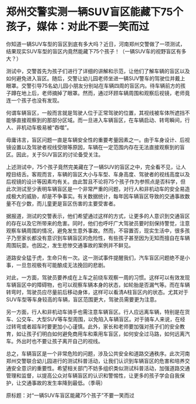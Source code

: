 

# 郑州交警实测一辆SUV盲区能藏下75个孩子，媒体：对此不要一笑而过

你知道一辆SUV车型的盲区到底有多大吗？近日，河南郑州交警做了一项测试，结果现实SUV车型的盲区内竟然能藏下75个孩子！（一辆SUV车的视野盲区有多大？）

测试中，交警首先为孩子们进行了详细的讲解和示范，让他们了解车辆的盲区以及如何避免进入盲区。随后，交警让幼儿园老师坐进一辆SUV警车的驾驶位并戴上眼罩。交警引导75名幼儿园小朋友分别站在车辆四周的盲区内。待车辆前方的孩子蹲在地上后，老师摘掉了眼罩。然而，通过环顾车辆周围和观察后视镜，老师竟连一个孩子也没有发现。

何谓车辆盲区，一般而言就是驾驶人位于正常驾驶的位置，其视线被车体所遮挡不能够直接观察到的那部分区域。而一旦进入车辆盲区，在车辆启动、转弯瞬间，行人、非机动车极易被“吞噬”。

毋庸讳言，盲区问题一直是车辆安全性的重要考量因素之一。由于车身设计、后视镜设置以及驾驶者视线受限等原因，车辆在一定范围内存在无法直接观察到的盲区。因此，关于SUV盲区的讨论备受关注。

上述测试中，75个孩子竟然完美藏在了一辆SUV的盲区之中，完全看不见，让人瞠目结舌。客观而言，车辆的盲区大小与车型、车身高度、驾驶者的视线高度以及后视镜的设计等因素均有关。由此暂且不论将75个孩子作为参照点是否科学，但此次测试至少表明车辆盲区是一个非常严重的问题，对行人和非机动车的安全易造成极大的威胁，却是不争事实。有关数据统计，每年因车辆盲区导致的交通事故数量不在少数，而儿童更是盲区伤害的主要受害者。

据报道，测试的交警表示，他们希望通过这样的方式，让更多的人意识到交通盲区的存在以及它所带来的危害。同时，他们也呼吁广大驾驶员要时刻保持警觉，注意观察车辆周围的情况，避免发生意外事故。然而，不容置否，现实生活中，很多孩子乃至家长都没有意识到车辆盲区的危险性，有些孩子甚至因为无知而擅自在车辆周围玩耍。也因之，发生悲惨交通事故的案例并不鲜见。

道路安全猛于虎，生命只有一次。这一测试事件提醒我们，汽车盲区问题绝不是小事，一旦忽视极有可能酿成无法挽回的悲剧。

对此，一方面，驾驶员要养成在上车之前绕车观察一周的习惯。这样可以有效发现车辆盲区中的障碍物，也可以观察车辆本身的状态，如轮胎是否漏气等。而在车辆转弯时，驾驶员应尽量前后移动身体，这样可以看清A柱盲区内的状态。尤其对于SUV车型等车身较高的车辆，盲区范围更大，驾驶员需要更为注意。

另一方面，行人和非机动车骑手也需注意车辆盲区。行人应远离车辆，特别是在货车、公交车、大型SUV等车型周围，以免陷入车辆盲区。对于骑车人来说，在经过转弯或者超车时要更加小心谨慎。此外，家长和老师要加强对孩子们的安全教育，如让孩子们明白如何避免商用车和乘用车盲区，如何安全过马路，如何远离汽车。外出时也不要让孩子离开自己的视线。

总之，车辆盲区是一个非常危险的问题，涉及公共安全和道路交通秩序。此次河南郑州交警联合幼儿园进行的测试科普活动，让我们认识到车辆盲区的危害和培养交通安全意识的重要性。希望相关部门不妨多组织类似测试科普活动，加强道路交通管理和监督，以提高公众对车辆盲区的认识和警惕性，让更多的孩子学会自我保护，让交通事故的发生率降到最低。（季萌）

原标题：对“一辆SUV车盲区能藏75个孩子”不要一笑而过

